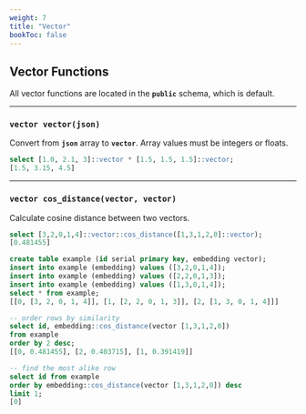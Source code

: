 ```yaml
---
weight: 7
title: "Vector"
bookToc: false
---
```


## Vector Functions

All vector functions are located in the **`public`** schema, which is default.

---

### **`vector vector(json)`**

Convert from **`json`** array to **`vector`**. Array values must be integers or floats.

```SQL
select [1.0, 2.1, 3]::vector * [1.5, 1.5, 1.5]::vector;
[1.5, 3.15, 4.5]
```

---

### **`vector cos_distance(vector, vector)`**

Calculate cosine distance between two vectors.

```SQL
select [3,2,0,1,4]::vector::cos_distance([1,3,1,2,0]::vector);
[0.481455]
```

```SQL
create table example (id serial primary key, embedding vector);
insert into example (embedding) values ([3,2,0,1,4]);
insert into example (embedding) values ([2,2,0,1,3]);
insert into example (embedding) values ([1,3,0,1,4]);
select * from example;
[[0, [3, 2, 0, 1, 4]], [1, [2, 2, 0, 1, 3]], [2, [1, 3, 0, 1, 4]]]

-- order rows by similarity
select id, embedding::cos_distance(vector [1,3,1,2,0])
from example
order by 2 desc;
[[0, 0.481455], [2, 0.403715], [1, 0.391419]]

-- find the most alike row
select id from example
order by embedding::cos_distance(vector [1,3,1,2,0]) desc
limit 1;
[0]
```
